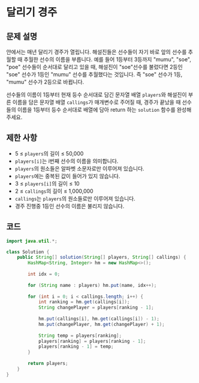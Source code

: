 # 달리기 경주

## 문제 설명
얀에서는 매년 달리기 경주가 열립니다. 해설진들은 선수들이 자기 바로 앞의 선수를 추월할 때 추월한 선수의 이름을 부릅니다. 예를 들어 1등부터 3등까지 "mumu", "soe", "poe" 선수들이 순서대로 달리고 있을 때, 해설진이 "soe"선수를 불렀다면 2등인 "soe" 선수가 1등인 "mumu" 선수를 추월했다는 것입니다. 즉 "soe" 선수가 1등, "mumu" 선수가 2등으로 바뀝니다.

선수들의 이름이 1등부터 현재 등수 순서대로 담긴 문자열 배열 `players`와 해설진이 부른 이름을 담은 문자열 배열 `callings`가 매개변수로 주어질 때, 경주가 끝났을 때 선수들의 이름을 1등부터 등수 순서대로 배열에 담아 return 하는 `solution` 함수를 완성해주세요.

## 제한 사항
- 5 ≤ `players`의 길이 ≤ 50,000
- `players[i]`는 i번째 선수의 이름을 의미합니다.
- `players`의 원소들은 알파벳 소문자로만 이루어져 있습니다.
- `players`에는 중복된 값이 들어가 있지 않습니다.
- 3 ≤ `players[i]`의 길이 ≤ 10
- 2 ≤ `callings`의 길이 ≤ 1,000,000
- `callings`는 `players`의 원소들로만 이루어져 있습니다.
- 경주 진행중 1등인 선수의 이름은 불리지 않습니다.

## 코드
```java
import java.util.*;

class Solution {
    public String[] solution(String[] players, String[] callings) {
        HashMap<String, Integer> hm = new HashMap<>();
        
        int idx = 0;
        
        for (String name : players) hm.put(name, idx++);
        
        for (int i = 0; i < callings.length; i++) {
            int ranking = hm.get(callings[i]);
            String changePlayer = players[ranking - 1];
            
            hm.put(callings[i], hm.get(callings[i]) - 1);
            hm.put(changePlayer, hm.get(changePlayer) + 1);
            
            String temp = players[ranking];
            players[ranking] = players[ranking - 1];
            players[ranking - 1] = temp;
        }
        
        return players;
    }
}
```